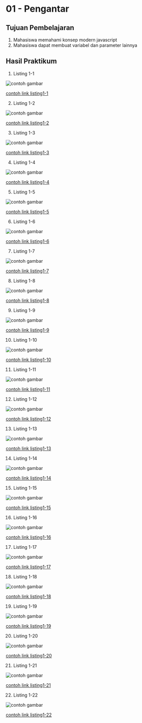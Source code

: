 # 01 - Pengantar

## Tujuan Pembelajaran

1. Mahasiswa memahami konsep modern javascript
2. Mahasiswa dapat membuat variabel dan parameter lainnya

## Hasil Praktikum

1. Listing 1-1

![contoh gambar](img/1.PNG)

[contoh link listing1-1](../../src/01_pengantar/Listing1-1.js)

2. Listing 1-2

![contoh gambar](img/2.PNG)

[contoh link listing1-2](../../src/01_pengantar/Listing1-2.js)

3. Listing 1-3

![contoh gambar](img/3.PNG)

[contoh link listing1-3](../../src/01_pengantar/Listing1-3.js)

4. Listing 1-4

![contoh gambar](img/4.PNG)

[contoh link listing1-4](../../src/01_pengantar/listing1-4.js)

5. Listing 1-5

![contoh gambar](img/5.PNG)

[contoh link listing1-5](../../src/01_pengantar/Listing1-5.js)

6. Listing 1-6

![contoh gambar](img/6.PNG)

[contoh link listing1-6](../../src/01_pengantar/Listing1-6.js)

7. Listing 1-7

![contoh gambar](img/7.PNG)

[contoh link listing1-7](../../src/01_pengantar/Listing1-7.js)

8. Listing 1-8

![contoh gambar](img/8.PNG)

[contoh link listing1-8](../../src/01_pengantar/Listing1-8.js)

9. Listing 1-9

![contoh gambar](img/9.PNG)

[contoh link listing1-9](../../src/01_pengantar/Listing1-9.js)

10.  Listing 1-10

![contoh gambar](img/10.PNG)

[contoh link listing1-10](../../src/01_pengantar/Listing1-10.js)

11. Listing 1-11

![contoh gambar](img/11.PNG)

[contoh link listing1-11](../../src/01_pengantar/Listing1-11.js)

12. Listing 1-12

![contoh gambar](img/12.PNG)

[contoh link listing1-12](../../src/01_pengantar/Listing1-12.js)

13. Listing 1-13

![contoh gambar](img/13.PNG)

[contoh link listing1-13](../../src/01_pengantar/Listing1-13.js)

14. Listing 1-14

![contoh gambar](img/14.PNG)

[contoh link listing1-14](../../src/01_pengantar/Listing1-14.js)

15. Listing 1-15

![contoh gambar](img/15.PNG)

[contoh link listing1-15](../../src/01_pengantar/Listing1-15.js)

16. Listing 1-16

![contoh gambar](img/16.PNG)

[contoh link listing1-16](../../src/01_pengantar/Listing1-16.js)

17. Listing 1-17

![contoh gambar](img/17.PNG)

[contoh link listing1-17](../../src/01_pengantar/Listing1-17.js)

18. Listing 1-18

![contoh gambar](img/18.PNG)

[contoh link listing1-18](../../src/01_pengantar/Listing1-18.js)

19. Listing 1-19

![contoh gambar](img/19.PNG)

[contoh link listing1-19](../../src/01_pengantar/Listing1-19.js)

20.  Listing 1-20

![contoh gambar](img/20.PNG)

[contoh link listing1-20](../../src/01_pengantar/Listing1-20.js)

21. Listing 1-21

![contoh gambar](img/21.PNG)

[contoh link listing1-21](../../src/01_pengantar/Listing1-21.js)

22. Listing 1-22

![contoh gambar](img/22.PNG)

[contoh link listing1-22](../../src/01_pengantar/Listing1-22.js)